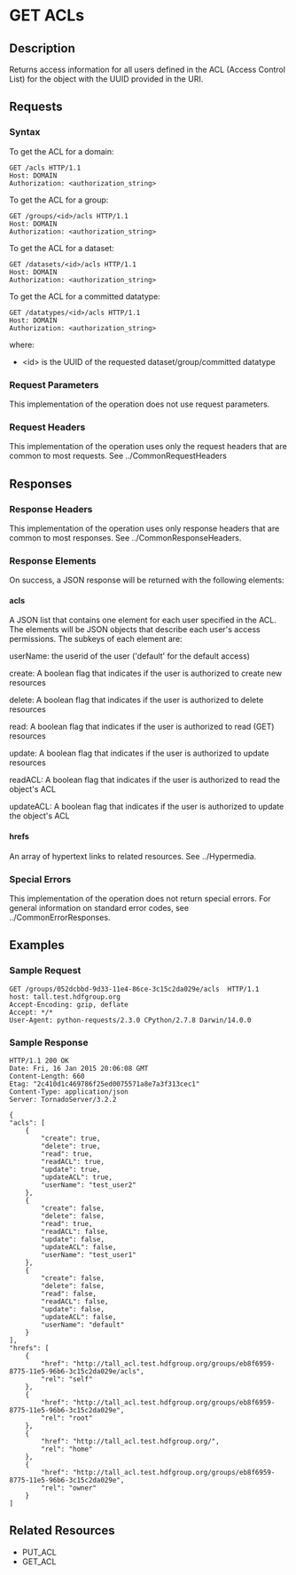 GET ACLs
========

Description
-----------

Returns access information for all users defined in the ACL (Access Control List) for the object with the UUID provided in the URI.

Requests
--------

### Syntax

To get the ACL for a domain:

``` sourceCode
GET /acls HTTP/1.1
Host: DOMAIN
Authorization: <authorization_string>
```

To get the ACL for a group:

``` sourceCode
GET /groups/<id>/acls HTTP/1.1
Host: DOMAIN
Authorization: <authorization_string>
```

To get the ACL for a dataset:

``` sourceCode
GET /datasets/<id>/acls HTTP/1.1
Host: DOMAIN
Authorization: <authorization_string>
```

To get the ACL for a committed datatype:

``` sourceCode
GET /datatypes/<id>/acls HTTP/1.1
Host: DOMAIN
Authorization: <authorization_string>
```

where:

-   &lt;id&gt; is the UUID of the requested dataset/group/committed datatype

### Request Parameters

This implementation of the operation does not use request parameters.

### Request Headers

This implementation of the operation uses only the request headers that are common to most requests. See ../CommonRequestHeaders

Responses
---------

### Response Headers

This implementation of the operation uses only response headers that are common to most responses. See ../CommonResponseHeaders.

### Response Elements

On success, a JSON response will be returned with the following elements:

#### acls

A JSON list that contains one element for each user specified in the ACL. The elements will be JSON objects that describe each user's access permissions. The subkeys of each element are:

userName: the userid of the user ('default' for the default access)

create: A boolean flag that indicates if the user is authorized to create new resources

delete: A boolean flag that indicates if the user is authorized to delete resources

read: A boolean flag that indicates if the user is authorized to read (GET) resources

update: A boolean flag that indicates if the user is authorized to update resources

readACL: A boolean flag that indicates if the user is authorized to read the object's ACL

updateACL: A boolean flag that indicates if the user is authorized to update the object's ACL

#### hrefs

An array of hypertext links to related resources. See ../Hypermedia.

### Special Errors

This implementation of the operation does not return special errors. For general information on standard error codes, see ../CommonErrorResponses.

Examples
--------

### Sample Request

``` sourceCode
GET /groups/052dcbbd-9d33-11e4-86ce-3c15c2da029e/acls  HTTP/1.1
host: tall.test.hdfgroup.org
Accept-Encoding: gzip, deflate
Accept: */*
User-Agent: python-requests/2.3.0 CPython/2.7.8 Darwin/14.0.0
```

### Sample Response

``` sourceCode
HTTP/1.1 200 OK
Date: Fri, 16 Jan 2015 20:06:08 GMT
Content-Length: 660
Etag: "2c410d1c469786f25ed0075571a8e7a3f313cec1"
Content-Type: application/json
Server: TornadoServer/3.2.2
```

``` sourceCode
{
"acls": [
    {
        "create": true,
        "delete": true,
        "read": true,
        "readACL": true,
        "update": true,
        "updateACL": true,
        "userName": "test_user2"
    },
    {
        "create": false,
        "delete": false,
        "read": true,
        "readACL": false,
        "update": false,
        "updateACL": false,
        "userName": "test_user1"
    },
    {
        "create": false,
        "delete": false,
        "read": false,
        "readACL": false,
        "update": false,
        "updateACL": false,
        "userName": "default"
    }
],
"hrefs": [
    {
        "href": "http://tall_acl.test.hdfgroup.org/groups/eb8f6959-8775-11e5-96b6-3c15c2da029e/acls",
        "rel": "self"
    },
    {
        "href": "http://tall_acl.test.hdfgroup.org/groups/eb8f6959-8775-11e5-96b6-3c15c2da029e",
        "rel": "root"
    },
    {
        "href": "http://tall_acl.test.hdfgroup.org/",
        "rel": "home"
    },
    {
        "href": "http://tall_acl.test.hdfgroup.org/groups/eb8f6959-8775-11e5-96b6-3c15c2da029e",
        "rel": "owner"
    }
]
```

Related Resources
-----------------

-   PUT\_ACL
-   GET\_ACL

